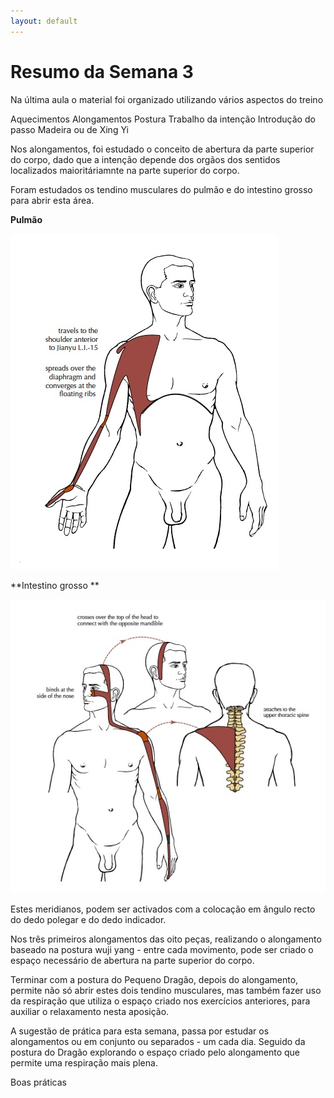 ```yaml
---
layout: default
---
```

# Resumo da Semana 3

Na última aula o material foi organizado utilizando vários aspectos do treino

Aquecimentos 
Alongamentos 
Postura
Trabalho da intenção 
Introdução do passo Madeira ou de Xing Yi

Nos alongamentos, foi estudado o conceito de abertura da parte superior do corpo, dado que a intenção depende dos orgãos dos sentidos localizados maioritáriamnte na parte superior do corpo. 

Foram estudados os tendino musculares do pulmão e do intestino grosso para abrir esta área.

**Pulmão**

![TM-P](TM-P.jpg)

**Intestino grosso **

![TM-IG](TM-IG.jpg)

Estes meridianos, podem ser activados com a colocação em ângulo recto do dedo polegar e do dedo indicador. 

Nos três primeiros alongamentos das oito peças, realizando o alongamento baseado na postura wuji yang - entre cada movimento, pode ser criado o espaço necessário de abertura na parte superior do corpo.

Terminar com a postura do Pequeno Dragão, depois do alongamento, permite não só abrir estes dois tendino musculares, mas também fazer uso da respiração que utiliza o espaço criado nos exercícios anteriores, para auxiliar o relaxamento nesta aposição. 

A sugestão de prática para esta semana, passa por estudar os alongamentos ou em conjunto ou separados - um cada dia. Seguido da postura do Dragão explorando o espaço criado pelo alongamento que permite uma respiração mais plena.

Boas práticas

